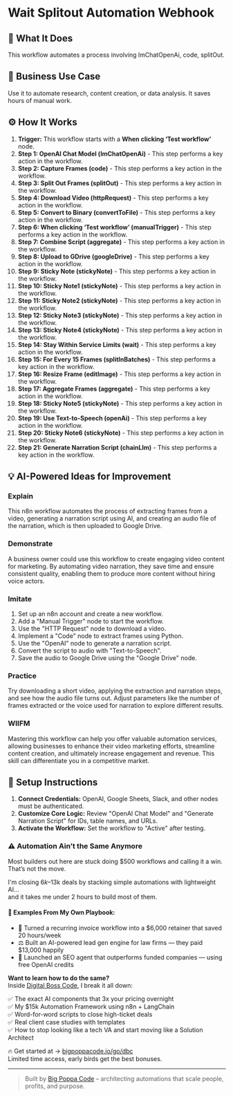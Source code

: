 # Wait Splitout Automation Webhook

## 🚀 What It Does
This workflow automates a process involving lmChatOpenAi, code, splitOut.

## 💼 Business Use Case
Use it to automate research, content creation, or data analysis. It saves hours of manual work.

## ⚙️ How It Works
1.  **Trigger:** This workflow starts with a **When clicking ‘Test workflow’** node.
2. **Step 1: OpenAI Chat Model (lmChatOpenAi)** - This step performs a key action in the workflow.
3. **Step 2: Capture Frames (code)** - This step performs a key action in the workflow.
4. **Step 3: Split Out Frames (splitOut)** - This step performs a key action in the workflow.
5. **Step 4: Download Video (httpRequest)** - This step performs a key action in the workflow.
6. **Step 5: Convert to Binary (convertToFile)** - This step performs a key action in the workflow.
7. **Step 6: When clicking ‘Test workflow’ (manualTrigger)** - This step performs a key action in the workflow.
8. **Step 7: Combine Script (aggregate)** - This step performs a key action in the workflow.
9. **Step 8: Upload to GDrive (googleDrive)** - This step performs a key action in the workflow.
10. **Step 9: Sticky Note (stickyNote)** - This step performs a key action in the workflow.
11. **Step 10: Sticky Note1 (stickyNote)** - This step performs a key action in the workflow.
12. **Step 11: Sticky Note2 (stickyNote)** - This step performs a key action in the workflow.
13. **Step 12: Sticky Note3 (stickyNote)** - This step performs a key action in the workflow.
14. **Step 13: Sticky Note4 (stickyNote)** - This step performs a key action in the workflow.
15. **Step 14: Stay Within Service Limits (wait)** - This step performs a key action in the workflow.
16. **Step 15: For Every 15 Frames (splitInBatches)** - This step performs a key action in the workflow.
17. **Step 16: Resize Frame (editImage)** - This step performs a key action in the workflow.
18. **Step 17: Aggregate Frames (aggregate)** - This step performs a key action in the workflow.
19. **Step 18: Sticky Note5 (stickyNote)** - This step performs a key action in the workflow.
20. **Step 19: Use Text-to-Speech (openAi)** - This step performs a key action in the workflow.
21. **Step 20: Sticky Note6 (stickyNote)** - This step performs a key action in the workflow.
22. **Step 21: Generate Narration Script (chainLlm)** - This step performs a key action in the workflow.

## 💡 AI-Powered Ideas for Improvement
### Explain
This n8n workflow automates the process of extracting frames from a video, generating a narration script using AI, and creating an audio file of the narration, which is then uploaded to Google Drive.

### Demonstrate
A business owner could use this workflow to create engaging video content for marketing. By automating video narration, they save time and ensure consistent quality, enabling them to produce more content without hiring voice actors.

### Imitate
1. Set up an n8n account and create a new workflow.
2. Add a "Manual Trigger" node to start the workflow.
3. Use the "HTTP Request" node to download a video.
4. Implement a "Code" node to extract frames using Python.
5. Use the "OpenAI" node to generate a narration script.
6. Convert the script to audio with "Text-to-Speech".
7. Save the audio to Google Drive using the "Google Drive" node.

### Practice
Try downloading a short video, applying the extraction and narration steps, and see how the audio file turns out. Adjust parameters like the number of frames extracted or the voice used for narration to explore different results.

### WIIFM
Mastering this workflow can help you offer valuable automation services, allowing businesses to enhance their video marketing efforts, streamline content creation, and ultimately increase engagement and revenue. This skill can differentiate you in a competitive market.

## 🔧 Setup Instructions
1. **Connect Credentials:** OpenAI, Google Sheets, Slack, and other nodes must be authenticated.
2. **Customize Core Logic:** Review "OpenAI Chat Model" and "Generate Narration Script" for IDs, table names, and URLs.
3. **Activate the Workflow:** Set the workflow to "Active" after testing.

### ⚠️ Automation Ain’t the Same Anymore

Most builders out here are stuck doing $500 workflows and calling it a win.  
That’s not the move.  

I'm closing $6k–$13k deals by stacking simple automations with lightweight AI...  
and it takes me under 2 hours to build most of them.

#### 🧠 Examples From My Own Playbook:
- 🔁 Turned a recurring invoice workflow into a $6,000 retainer that saved 20 hours/week  
- ⚖️ Built an AI-powered lead gen engine for law firms — they paid $13,000 happily  
- 🚀 Launched an SEO agent that outperforms funded companies — using free OpenAI credits  

**Want to learn how to do the same?**  
Inside [Digital Boss Code](https://bigpoppacode.io/go/dbc), I break it all down:

✅ The exact AI components that 3x your pricing overnight  
✅ My $15k Automation Framework using n8n + LangChain  
✅ Word-for-word scripts to close high-ticket deals  
✅ Real client case studies with templates  
✅ How to stop looking like a tech VA and start moving like a Solution Architect  

🔥 Get started at → [bigpoppacode.io/go/dbc](https://bigpoppacode.io/go/dbc)  
Limited time access, early birds get the best bonuses.

---
> Built by [Big Poppa Code](https://bigpoppacode.io) – architecting automations that scale people, profits, and purpose.
